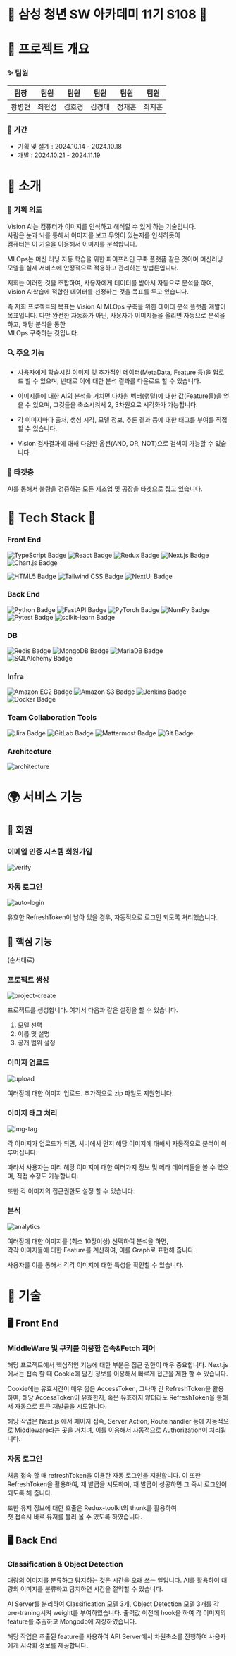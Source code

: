 # 🌟 삼성 청년 SW 아카데미 11기 S108 🌟

# 🌳 프로젝트 개요

### ✨ 팀원

|  팀장  |  팀원  |  팀원  |  팀원  |  팀원  |  팀원  |
| :----: | :----: | :----: | :----: | :----: | :----: |
| 황병현 | 최현성 | 김호경 | 김경대 | 정재훈 | 최지훈 |

### 📅 기간

- 기획 및 설계 : 2024.10.14 - 2024.10.18
- 개발 : 2024.10.21 - 2024.11.19

# 💎 소개

### 🌃 기획 의도

Vision AI는 컴퓨터가 이미지를 인식하고 해석할 수 있게 하는 기술입니다.  
사람은 눈과 뇌를 통해서 이미지를 보고 무엇이 있는지를 인식하듯이  
컴퓨터는 이 기술을 이용해서 이미지를 분석합니다.

MLOps는 머신 러닝 자동 학습을 위한 파이프라인 구축 플랫폼 같은 것이며
머신러닝 모델을 실제 서비스에 안정적으로 적용하고 관리하는 방법론입니다.

저희는 이러한 것을 조합하여, 사용자에게 데이터를 받아서 자동으로 분석을 하여, Vision AI학습에 적합한 데이터를 선정하는 것을 목표를 두고 있습니다.

즉 저희 프로젝트의 목표는 Vision AI MLOps 구축을 위한 데이터 분석 플랫폼 개발이 목표입니다.
다만 완전한 자동화가 아닌, 사용자가 이미지들을 올리면 자동으로 분석을 하고, 해당 분석을 통한  
MLOps 구축하는 것입니다.

### 🔍 주요 기능

- 사용자에게 학습시킬 이미지 및 추가적인 데이터(MetaData, Feature 등)을 업로드 할 수 있으며, 반대로 이에 대한 분석 결과를 다운로드 할 수 있습니다.

- 이미지들에 대한 AI의 분석을 거치면 다차원 벡터(행렬)에 대한 값(Feature들)을 얻을 수 있으며, 그것들을 축소시켜서 2, 3차원으로 시각화가 가능합니다.

- 각 이미지마다 출처, 생성 시각, 모델 정보, 추론 결과 등에 대한 태그를 부여를 직접 할 수 있습니다.

- Vision 검사결과에 대해 다양한 옵션(AND, OR, NOT)으로 검색이 가능할 수 있습니다.

### 🌃 타겟층

AI를 통해서 불량을 검증하는 모든 제조업 및 공장을 타겟으로 잡고 있습니다.

# 🔨 Tech Stack 🔨

### Front End

![TypeScript Badge](https://img.shields.io/badge/TypeScript-3178C6?logo=typescript&logoColor=fff&style=for-the-badge)
![React Badge](https://img.shields.io/badge/React-61DAFB?logo=react&logoColor=000&style=for-the-badge)
![Redux Badge](https://img.shields.io/badge/Redux%20ToolKit-764ABC?logo=redux&logoColor=fff&style=for-the-badge)
![Next.js Badge](https://img.shields.io/badge/Next.js-000?logo=nextdotjs&logoColor=fff&style=for-the-badge)
![Chart.js Badge](https://img.shields.io/badge/Chart.js-FF6384?logo=chartdotjs&logoColor=fff&style=for-the-badge)

![HTML5 Badge](https://img.shields.io/badge/HTML5-E34F26?logo=html5&logoColor=fff&style=for-the-badge)
![Tailwind CSS Badge](https://img.shields.io/badge/Tailwind%20CSS-06B6D4?logo=tailwindcss&logoColor=fff&style=for-the-badge)
![NextUI Badge](https://img.shields.io/badge/NextUI-000?logo=nextui&logoColor=fff&style=for-the-badge)

### Back End

![Python Badge](https://img.shields.io/badge/Python-3776AB?logo=python&logoColor=fff&style=for-the-badge)
![FastAPI Badge](https://img.shields.io/badge/FastAPI-009688?logo=fastapi&logoColor=fff&style=for-the-badge)
![PyTorch Badge](https://img.shields.io/badge/PyTorch-EE4C2C?logo=pytorch&logoColor=fff&style=for-the-badge)
![NumPy Badge](https://img.shields.io/badge/NumPy-013243?logo=numpy&logoColor=fff&style=for-the-badge)
![Pytest Badge](https://img.shields.io/badge/Pytest-0A9EDC?logo=pytest&logoColor=fff&style=for-the-badge)
![scikit-learn Badge](https://img.shields.io/badge/scikit--learn-F7931E?logo=scikitlearn&logoColor=fff&style=for-the-badge)

### DB

![Redis Badge](https://img.shields.io/badge/Redis-FF4438?logo=redis&logoColor=fff&style=for-the-badge)
![MongoDB Badge](https://img.shields.io/badge/MongoDB-47A248?logo=mongodb&logoColor=fff&style=for-the-badge)
![MariaDB Badge](https://img.shields.io/badge/MariaDB-003545?logo=mariadb&logoColor=fff&style=for-the-badge)
![SQLAlchemy Badge](https://img.shields.io/badge/SQLAlchemy-D71F00?logo=sqlalchemy&logoColor=fff&style=for-the-badge)

### Infra

![Amazon EC2 Badge](https://img.shields.io/badge/Amazon%20EC2-F90?logo=amazonec2&logoColor=fff&style=for-the-badge)
![Amazon S3 Badge](https://img.shields.io/badge/Amazon%20S3-569A31?logo=amazons3&logoColor=fff&style=for-the-badge)
![Jenkins Badge](https://img.shields.io/badge/Jenkins-D24939?logo=jenkins&logoColor=fff&style=for-the-badge)
![Docker Badge](https://img.shields.io/badge/Docker-2496ED?logo=docker&logoColor=fff&style=for-the-badge)

### Team Collaboration Tools

![Jira Badge](https://img.shields.io/badge/Jira-0052CC?logo=jira&logoColor=fff&style=for-the-badge)
![GitLab Badge](https://img.shields.io/badge/GitLab-FC6D26?logo=gitlab&logoColor=fff&style=for-the-badge)
![Mattermost Badge](https://img.shields.io/badge/Mattermost-0058CC?logo=mattermost&logoColor=fff&style=for-the-badge)
![Git Badge](https://img.shields.io/badge/Git-F05032?logo=git&logoColor=fff&style=for-the-badge)

### Architecture

![architecture](./readme-img/architecture.png)

# 🌍 서비스 기능

## 🎯 회원

### 이메일 인증 시스템 회원가입

![verify](./readme-img/signup_login.gif)

### 자동 로그인

![auto-login](./readme-img/auto-login.gif)

유효한 RefreshToken이 남아 있을 경우, 자동적으로 로그인 되도록 처리했습니다.

## 🎯 핵심 기능

(순서대로)

### 프로젝트 생성

![project-create](./readme-img/project-create.gif)

프로젝트를 생성합니다.
여기서 다음과 같은 설정을 할 수 있습니다.

1. 모델 선택
2. 이름 및 설명
3. 공개 범위 설정

### 이미지 업로드

![upload](./readme-img/upload.gif)

여러장에 대한 이미지 업로드.
추가적으로 zip 파일도 지원합니다.

### 이미지 태그 처리

![img-tag](./readme-img/img-tag.png)

각 이미지가 업로드가 되면, 서버에서 먼저 해당 이미지에 대해서
자동적으로 분석이 이루어집니다.

따라서 사용자는 미리 해당 이미지에 대한 여러가지 정보 및 메타 데이터들을 볼 수 있으며, 직접 수정도 가능합니다.

또한 각 이미지의 접근권한도 설정 할 수 있습니다.

### 분석

![analytics](./readme-img/analytics.gif)

여러장에 대한 이미지를 (최소 10장이상) 선택하여 분석을 하면,  
각각 이미지들에 대한 Feature를 계산하여, 이를 Graph로 표현해 줍니다.

사용자를 이를 통해서 각각 이미지에 대한 특성을 확인할 수 있습니다.

# 🔆 기술

## 🖥️ Front End

### MiddleWare 및 쿠키를 이용한 접속&Fetch 제어

해당 프로젝트에서 핵심적인 기능에 대한 부분은 접근 권한이 매우 중요합니다.
Next.js 에서는 접속 할 때 Cookie에 담긴 정보를 이용해서 빠르게 접근을 제한 할 수 있습니다.

Cookie에는 유효시간이 매우 짧은 AccessToken, 그나마 긴 RefreshToken을 활용하여,
해당 AccessToken이 유효한지, 혹은 유효하지 않더라도 RefreshToken을 통해서 자동으로 토큰 재발급을 시도합니다.

해당 작업은 Next.js 에서 페이지 접속, Server Action, Route handler 등에 자동적으로 Middleware라는 곳을 거치며, 이를 이용해서 자동적으로 Authorization이 처리됩니다.

### 자동 로그인

처음 접속 할 때 refreshToken을 이용한 자동 로그인을 지원합니다.
이 또한 RefreshToken을 활용하여, 재 발급을 시도하며, 재 발급이 성공하면 그 즉시 로그인이 되도록 해 줍니다.

또한 유저 정보에 대한 호출은 Redux-toolkit의 thunk를 활용하여  
첫 접속시 바로 유저를 불러 올 수 있도록 하였습니다.


## 🖥️ Back End

### Classification & Object Detection

대량의 이미지를 분류하고 탐지하는 것은 시간을 오래 쓰는 일입니다.
AI를 활용하여 대량의 이미지를 분류하고 탐지하면 시간을 절약할 수 있습니다.

AI Server를 분리하여 Classification 모델 3개, Object Detection 모델 3개를 각 pre-traning시켜 weight를 부여하였습니다. 출력값 이전에 hook을 하여 각 이미지의 feature를 추출하고 Mongodb에 저장하였습니다.

해당 작업은 추출된 feature를 사용하여 API Server에서 차원축소를 진행하여 사용자에게 시각화 정보를 제공합니다.


